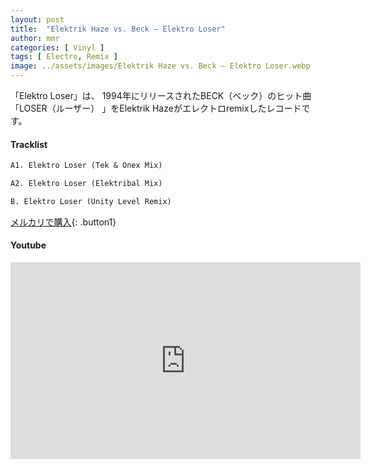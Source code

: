 ```yaml
---
layout: post
title:  "Elektrik Haze vs. Beck – Elektro Loser"
author: mmr
categories: [ Vinyl ]
tags: [ Electro, Remix ]
image: ../assets/images/Elektrik Haze vs. Beck – Elektro Loser.webp
---
```


「Elektro Loser」は、
1994年にリリースされたBECK（ベック）のヒット曲「LOSER（ルーザー） 」をElektrik Hazeがエレクトロremixしたレコードです。

#### Tracklist
```md
A1. Elektro Loser (Tek & Onex Mix)

A2. Elektro Loser (Elektribal Mix)

B. Elektro Loser (Unity Level Remix)
```

[メルカリで購入](https://jp.mercari.com/item/m92554809496?afid=6142608987){: .button1}

#### Youtube
<iframe width="560" height="315" src="https://www.youtube.com/embed/Fcp_MsapX7o?si=uC9T7juXY8AlZKRH" title="YouTube video player" frameborder="0" allow="accelerometer; autoplay; clipboard-write; encrypted-media; gyroscope; picture-in-picture; web-share" referrerpolicy="strict-origin-when-cross-origin" allowfullscreen></iframe>